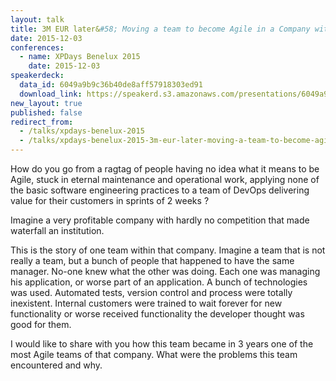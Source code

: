 ```yaml
---
layout: talk
title: 3M EUR later&#58; Moving a team to become Agile in a Company with Too Much Money
date: 2015-12-03
conferences:
  - name: XPDays Benelux 2015
    date: 2015-12-03
speakerdeck:
  data_id: 6049a9b9c36b40de8aff57918303ed91
  download_link: https://speakerd.s3.amazonaws.com/presentations/6049a9b9c36b40de8aff57918303ed91/XPDays_2015_-_3M_EUR_later_Moving_a_team_to_become_Agile_in_a_Company_with_Too_Much_Money.pdf
new_layout: true
published: false
redirect_from:
  - /talks/xpdays-benelux-2015
  - /talks/xpdays-benelux-2015-3m-eur-later-moving-a-team-to-become-agile-in-a-company-with-too-much-money
---
```

How do you go from a ragtag of people having no idea what it means to be Agile, stuck in eternal maintenance and operational work, applying none of the basic software engineering practices to a team of DevOps delivering value for their customers in sprints of 2 weeks ?

Imagine a very profitable company with hardly no competition that made waterfall an institution.

This is the story of one team within that company. Imagine a team that is not really a team, but a bunch of people that happened to have the same manager. No-one knew what the other was doing. Each one was managing his application, or worse part of an application. A bunch of technologies was used. Automated tests, version control and process were totally inexistent. Internal customers were trained to wait forever for new functionality or worse received functionality the developer thought was good for them.

I would like to share with you how this team became in 3 years one of the most Agile teams of that company. What were the problems this team encountered and why.
